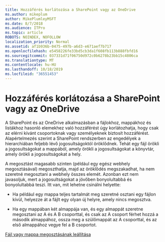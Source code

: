```yaml
---
title: Hozzáférés korlátozása a SharePoint vagy az OneDrive
ms.author: mikeplum
author: MikePlumleyMSFT
ms.date: 8/7/2018
ms.audience: ITPro
ms.topic: article
ROBOTS: NOINDEX, NOFOLLOW
localization_priority: Normal
ms.assetid: af1b936b-0475-497b-a6d3-e671aef7b717
ms.openlocfilehash: e5458226fe33bd5cb3da1f608fb113b888fbfd16
ms.sourcegitcommit: 037331d71f06750d972c0b6278b23bb15c4806ca
ms.translationtype: MT
ms.contentlocale: hu-HU
ms.lasthandoff: 10/18/2019
ms.locfileid: "36551453"
---
```

# <a name="restrict-access-in-sharepoint-or-onedrive"></a>Hozzáférés korlátozása a SharePoint vagy az OneDrive

A SharePoint és az OneDrive alkalmazásban a fájlokhoz, mappákhoz és listákhoz hasonló elemekhez való hozzáférést úgy korlátozhatja, hogy csak az elérni kívánt csoportoknak vagy személyeknek biztosít hozzáférést. Alapértelmezés szerint a SharePoint rendszerben az engedélyek a hierarchiában feljebb lévő jogosultságoktól öröklődnek. Tehát egy fájl örökli a jogosultságokat a mappából, amely örökli a jogosultságokat a könyvtár, amely örökli a jogosultságokat a hely.
  
A megosztást magasabb szinten (például egy egész webhely megosztásával) megoszthatja, majd az öröklődés megszakadhat, ha nem szeretné megosztani a webhely összes elemét. Azonban ezt nem javasoljuk, mert a jogosultságokat a jövőben bonyolultabbá és bonyolultabbá teszi. Itt van, mit lehetne csinálni helyette:
  
- Ha például egy mappa teljes tartalmát meg szeretné osztani egy fájlon kívül, helyezze át a fájlt egy olyan új helyre, amely nincs megosztva.
    
- Ha egy mappában két almappája van, és egy almappát szeretne megosztani az A és A B csoporttal, és csak az A csoport férhet hozzá a második almappához, ossza meg a szülőmappát az A csoporttal, és az első almappához vegye fel a B csoportot.
    
[Fájl vagy mappa megosztásának leállítása](https://go.microsoft.com/fwlink/?linkid=2008861)
  

